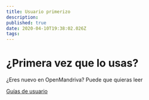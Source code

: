 ```yaml
---
title: Usuario primerizo
description: 
published: true
date: 2020-04-10T19:38:02.026Z
tags: 
---
```


# ¿Primera vez que lo usas?

¿Eres nuevo en OpenMandriva? Puede que quieras leer

[Guías de usuario](https://wiki.openmandriva.org/t/user-guide?sort=title)
